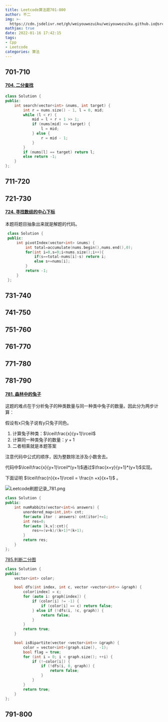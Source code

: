```yaml
---
title: Leetcode算法题701-800
author: 不二
img: >-
  https://cdn.jsdelivr.net/gh/weiyouwozuiku/weiyouwozuiku.github.io@src/source/_posts/PageImg/算法/Leetcode算法题701-800.png
mathjax: true
date: 2022-01-16 17:42:15
tags: 
- Cpp
- Leetcode
categories: 算法
---
```


## 701-710

#### [704. 二分查找](https://leetcode-cn.com/problems/binary-search/)

```cpp
class Solution {
public:
    int search(vector<int> &nums, int target) {
        int r = nums.size() - 1, l = 0, mid;
        while (l < r) {
            mid = l + r + 1 >> 1;
            if (nums[mid] <= target) {
                l = mid;
            } else {
                r = mid - 1;
            }
        }
        if (nums[l] == target) return l;
        else return -1;
    }
};
```

#### 

## 711-720
## 721-730

#### [724. 寻找数组的中心下标](https://leetcode-cn.com/problems/find-pivot-index/)

本题将题目抽象出来就是解题的代码。

```cpp
 class Solution {
 public:
     int pivotIndex(vector<int> &nums) {
         int total=accumulate(nums.begin(),nums.end(),0);
         for(int i=0,s=0;i<nums.size();i++){
             if(s==total-nums[i]-s) return i;
             else s+=nums[i];
         }
         return -1;
     }
 };
```

## 731-740
## 741-750
## 751-760
## 761-770
## 771-780
## 781-790

#### [781. 森林中的兔子](https://leetcode-cn.com/problems/rabbits-in-forest/)

这题的难点在于分析兔子的种类数量与同一种类中兔子的数量。因此分为两步计算：

假设有x只兔子说有y只兔子同色。

1. 计算兔子种类：$\lceil\frac{x}{y+1}\rceil$
2. 计算同一种类兔子的数量：$y+1$
3. 二者相乘就是本题答案

注意代码中公式的顺序，因为整数除法涉及小数舍去。

代码中$\lceil\frac{x}{y+1}\rceil*(y+1)$通过$\frac{x+y}{y+1}*(y+1)$实现。

下面证明 $\lceil\frac{n}{x+1}\rceil = \frac{n +x}{x+1}$ 。

![Leetcode刷题记录_781.png](https://cdn.jsdelivr.net/gh/weiyouwozuiku/weiyouwozuiku.github.io@src/source/_posts/算法/Leetcode合集/Leetcode算法题701-800/Leetcode刷题记录_781.png)

```cpp
class Solution {
public:
    int numRabbits(vector<int>& answers) {
        unordered_map<int,int> cnt;
        for(auto itor : answers) cnt[itor]+=1;
        int res=0;
        for(auto [k,v]:cnt){
            res+=(v+k)/(k+1)*(k+1);
        }
        return res;
    }
};
```

[785.判断二分图](https://leetcode.cn/problems/is-graph-bipartite/submissions/)

```cpp
class Solution {
public:
    vector<int> color;

    bool dfs(int index, int c, vector <vector<int>> &graph) {
        color[index] = c;
        for (auto i: graph[index]) {
            if (color[i] != -1) {
                if (color[i] == c) return false;
            } else if (!dfs(i, !c, graph)) {
                return false;
            }
        }
        return true;
    }

    bool isBipartite(vector <vector<int>> &graph) {
        color = vector<int>(graph.size(), -1);
        bool flag = true;
        for (int i = 0; i < graph.size(); ++i) {
            if (!~color[i]) {
                if (!dfs(i, 0, graph)) {
                    return false;
                }
            }
        }
        return true;
    }
};
```



## 791-800



